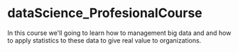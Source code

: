 # dataScience_ProfesionalCourse
In this course we'll going to learn how to management big data and and how to apply statistics to these data to give real value to organizations.
